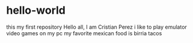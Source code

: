# hello-world
this my first repository 
Hello all, I am Cristian Perez
i like to play emulator video games on my pc
my favorite mexican food is birria tacos 
